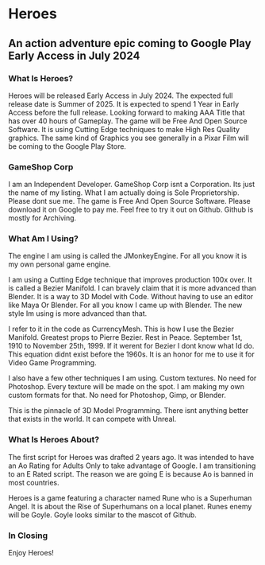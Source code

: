 # Heroes

## An action adventure epic coming to Google Play Early Access in July 2024

### What Is Heroes?

Heroes will be released Early Access in July 2024.  The expected full release date is Summer of 2025.
It is expected to spend 1 Year in Early Access before the full release.  Looking forward to making 
AAA Title that has over 40 hours of Gameplay.  The game will be Free And Open Source Software.  It 
is using Cutting Edge techniques to make High Res Quality graphics.  The same kind of Graphics you 
see generally in a Pixar Film will be coming to the Google Play Store.

### GameShop Corp

I am an Independent Developer.  GameShop Corp isnt a Corporation.  Its just the name of my listing.
What I am actually doing is Sole Proprietorship.  Please dont sue me.  The game is Free And Open Source 
Software.  Please download it on Google to pay me.  Feel free to try it out on Github.  Github is mostly
for Archiving.

### What Am I Using?

The engine I am using is called the JMonkeyEngine.  For all you know it is my own personal game engine.

I am using a Cutting Edge technique that improves production 100x over.  It is called a Bezier Manifold.
I can bravely claim that it is more advanced than Blender.  It is a way to 3D Model with Code.  Without having
to use an editor like Maya Or Blender.  For all you know I came up with Blender.  The new style Im using is 
more advanced than that.

I refer to it in the code as CurrencyMesh.  This is how I use the Bezier Manifold.  Greatest props to Pierre Bezier.
Rest in Peace.  September 1st, 1910 to November 25th, 1999.  If it werent for Bezier I dont know what Id do.  This
equation didnt exist before the 1960s.  It is an honor for me to use it for Video Game Programming.

I also have a few other techniques I am using.  Custom textures.  No need for Photoshop.  Every texture will be made
on the spot.  I am making my own custom formats for that.  No need for Photoshop, Gimp, or Blender.

This is the pinnacle of 3D Model Programming.  There isnt anything better that exists in the world.  It can compete 
with Unreal.

### What Is Heroes About?

The first script for Heroes was drafted 2 years ago.  It was intended to have an Ao Rating for Adults Only to take
advantage of Google.  I am transitioning to an E Rated script.  The reason we are going E is because Ao is banned
in most countries.

Heroes is a game featuring a character named Rune who is a Superhuman Angel.  It is about the Rise of Superhumans on a
local planet.  Runes enemy will be Goyle.  Goyle looks similar to the mascot of Github.

### In Closing

Enjoy Heroes!
